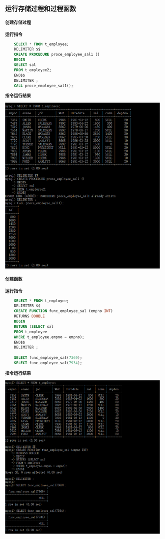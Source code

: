 ## 运行存储过程和过程函数
#### 创建存储过程
**运行指令**
```sql
    SELECT * FROM t_employee;
    DELIMITER $$ 
    CREATE PROCEDURE proce_employee_sal1 () 
    BEGIN
    SELECT sal
    FROM t_employee2;
    END$$
    DELIMITER ;
    CALL proce_employee_sal1();
```
**指令运行结果**

![](https://github.com/BiubiuOoo1/My-Homework/blob/master/pictures/41.1.png)

#### 创建函数
**运行指令**
```sql
    SELECT * FROM t_employee;
    DELIMITER $$
    CREATE FUNCTION func_employee_sal (empno INT)   
    RETURNS DOUBLE
    BEGIN
    RETURN (SELECT sal 
    FROM t_employee 
    WHERE t_employee.empno = empno);
    END$$
    DELIMITER ;

    SELECT func_employee_sal(7369);
    SELECT func_employee_sal(7934);
```
**指令运行结果**

![](https://github.com/BiubiuOoo1/My-Homework/blob/master/pictures/41.2.png)




